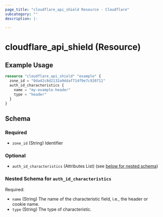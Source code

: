 ```yaml
---
page_title: "cloudflare_api_shield Resource - Cloudflare"
subcategory: ""
description: |-
  
---
```


# cloudflare_api_shield (Resource)



## Example Usage

```terraform
resource "cloudflare_api_shield" "example" {
  zone_id = "0da42c8d2132a9ddaf714f9e7c920711"
  auth_id_characteristics {
    name = "my-example-header"
    type = "header"
  }
}
```
<!-- schema generated by tfplugindocs -->
## Schema

### Required

- `zone_id` (String) Identifier

### Optional

- `auth_id_characteristics` (Attributes List) (see [below for nested schema](#nestedatt--auth_id_characteristics))

<a id="nestedatt--auth_id_characteristics"></a>
### Nested Schema for `auth_id_characteristics`

Required:

- `name` (String) The name of the characteristic field, i.e., the header or cookie name.
- `type` (String) The type of characteristic.


